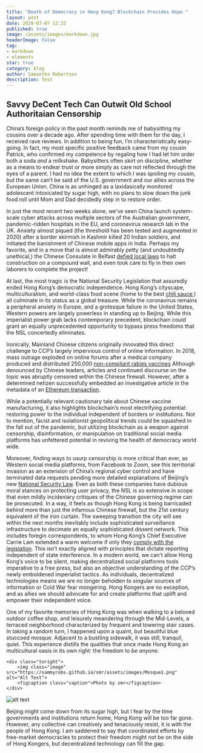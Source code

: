 ```yaml
---
title: "Death of Democracy in Hong Kong? Blockchain Provides Hope." 
layout: post
date: 2020-07-07 12:33
published: true
image: /assets/images/markdown.jpg
headerImage: false
tag:
- markdown
- elements
star: true
category: blog
author: Samantha Robertson 
description: Test 
---
```


Savvy DeCent Tech Can Outwit Old School Authoritaian Censorship
---------------------------------------------------------------

China’s foreign policy in the past month reminds me of babysitting my cousins over a decade ago. After spending time with them for the day, I received rave reviews. In addition to being fun, I’m characteristically easy-going. In fact, my most specific positive feedback came from my cousin Patrick, who confirmed my competence by regaling how I had let him order both a soda _and_ a milkshake. Babysitters often skirt on discipline, whether as a means to endear trust or more simply as care not reflected through the eyes of a parent. I had no idea the extent to which I was spoiling my cousin, but the same can’t be said of the U.S. government and our allies across the European Union. China is as unhinged as a laxidasically monitored adolescent intoxicated by sugar high, with no plans to slow down the junk food roll until Mom and Dad decidedly step in to restore order. 

In just the most recent two weeks alone, we’ve seen China launch system-scale cyber attacks across multiple sectors of the Australian government, pandemic-ridden hospitals in the EU, and coronavirus research lab in the UK. Anxiety almost piqued (the threshold has been tested and augmented in 2020) after a border skirmish in Kashmir killed 20 Indian soldiers, and initiated the banishment of Chinese mobile apps in India. Perhaps my favorite, and in a move that is almost admirably petty (and undoubtedly unethical,) the Chinese Consulate in Belfast [defied local laws](https://www.theguardian.com/uk-news/2020/jun/24/china-defies-court-order-over-building-of-wall-at-belfast-consulate "Guarding Article") to halt construction on a compound wall, and even took care to fly in their own laborers to complete the project!  

At last, the most tragic is the National Security Legislation that assuredly ended Hong Kong’s democratic independence. Hong Kong’s cityscape, multiculturalism, and world-class food scene (home to the best [chili sauce](https://foodwise.hk/en/Grocery/Condiments-&-Sauces/Chilli-Sauce/Yu-Kwen-Yick-Chili-Sauce/p/103514 "Chili Sauce"),) all culminate in its status as a global treasure. While the coronavirus remains a peripheral anxiety in Europe, and a grotesque failure in the United States, Western powers are largely powerless in standing up to Beijing. While this imperialist power grab lacks contemporary precedent, blockchain could grant an equally unprecedented opportunity to bypass press freedoms that the NSL concertedly eliminates. 

Ironically, Mainland Chinese citizens originally innovated this direct challenge to CCP’s largely impervious control of online information. In 2018, mass outrage exploded on online forums after a medical company produced and distributed 250,000 [non-compliant rabies vaccines](https://www.washingtonpost.com/news/worldviews/wp/2018/07/26/vaccine-scandal-gripping-china-could-cause-serious-problems-for-the-government/ "SCMP") Although denounced by Chinese leaders, articles and continued discourse on the topic was abruptly censored within the Chinese firewall. However, after a determined netizen successfully embedded an investigative article in the metadata of an [Ethereum transaction](https://www.theverge.com/2018/7/24/17607690/chinese-internet-users-blockchain-share-censored-news-article-vaccines "Verve"). 

While a potentially relevant cautionary tale about Chinese vaccine manufacturing, it also highlights blockchain’s most electrifying potential: restoring power to the individual independent of borders or institutions. Not to mention, facist and isolationist geopolitical trends could be squashed in the fall out of the pandemic, but utilizing blockchain as a weapon against censorship, disinformation, or manipulation on traditional social media platforms has unfettered potential in reviving the health of democracy world wide.

Moreover, finding ways to usurp censorship is more critical than ever, as Western social media platforms, from Facebook to Zoom, see this territorial invasion as an extension of China’s regional cyber control and have terminated data requests pending more detailed explanations of Beijing’s new [National Security Law](https://in.reuters.com/article/us-hongkong-protests-cyber-analysis/in-hong-kong-national-security-law-echoes-of-chinas-own-cyber-crackdown-idINKBN24819W "Rueters1"). Even as both these companies have dubious moral stances on protecting user privacy, the NSL is so extensive in scope that even mildly incideniary critiques of the Chinese governing regime can be prosecuted.  In a way, it feels as though Hong Kong is being barricaded behind more than just the infamous Chinese firewall, but the 21st century equivalent of the iron curtain. The sweeping transition the city will see within the next months inevitably include sophisticated surveillance infrastructure to decimate an equally sophisticated dissent network. This includes foregin correspondents, to whom Hong Kong’s Chief Executive Carrie Lam extended a warm welcome if only they [comply with the legislation](https://uk.reuters.com/article/uk-hongkong-protests-idUKKBN24808B "Rueters2"). This isn’t exactly aligned with principles that dictate reporting independent of state interference. In a modern world, we can’t allow Hong Kong’s voice to be silent, making decentralized social platforms tools imperative to a free press, but also an objective understanding of the CCP’s newly emboldened imperialist tactics. As individuals, decentralized technologies means we are no longer beholden to singular sources of information or Cold War fear mongering. Hong Kongers are no exception, and as allies we should advocate for and create platforms that uplift and empower their independent voice. 

<div class="side-by-side">
    <div class="toleft">
        <p>One of my favorite memories of Hong Kong was when walking to a beloved outdoor coffee shop, and leisurely meandering through the Mid-Levels, a terraced neighborhood characterized by frequent and towering stair cases. In taking a random turn, I happened upon a quaint, but beautiful blue stuccoed mosque. Adjacent to a bustling sidewalk, it was still, tranquil, quiet. This experience distills the qualities that once made Hong Kong an multicultural oasis in its own right: the freedom to <i>be anyone.</i></p>
    </div>

    <div class="toright">
        <img class="image" src="https://sammyrobs.github.io/smr/assets/images/Mosque1.png" alt="Alt Text">
        <figcaption class="caption">Photo by smr</figcaption>
    </div>
</div> 

![alt text](https://sammyrobs.github.io/smr/assets/images/Mosque2.png "Photo by smr")

Beijing might come down from its sugar high, but I fear by the time governments and institutions return home, Hong Kong will be too far gone. However, any collective can creatively and tenaciously resist, it is with the people of Hong Kong. I am saddened to say that coordinated efforts by free-market democracies to protect their freedom might not be on the side of Hong Kongers, but decentralized technology can fill the gap. 






